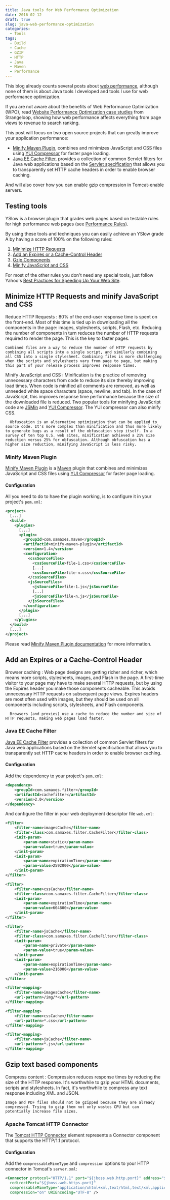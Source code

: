 ```yaml
---
title: Java tools for Web Performance Optimization
date: 2016-02-12
draft: true
slug: java-web-performance-optimization
categories:
  - Tools
tags:
  - Build
  - Cache
  - GZIP
  - HTTP
  - Java
  - Maven
  - Performance
---
```


This blog already counts several posts about [web performance](/categories/performance), although none of them is about Java tools I developed and tools I use for web performance optimization.

If you are not aware about the benefits of Web Performance Optimization (WPO), read [Website Performance Optimization case studies](http://www.strangeloopnetworks.com/web-performance-optimization-hub/research-type/case-study/) from Strangeloop, showing how web performance affects everything from page views to revenue to search ranking.

This post will focus on two open source projects that can greatly improve your application performance:

* [Minify Maven Plugin](https://github.com/samaxes/minify-maven-plugin), combines and minimizes JavaScript and CSS files using [YUI Compressor](http://developer.yahoo.com/yui/compressor/) for faster page loading.
* [Java EE Cache Filter](https://github.com/samaxes/javaee-cache-filter), provides a collection of common Servlet filters for Java web applications based on the [Servlet specification](https://jcp.org/en/jsr/detail?id=315) that allows you to transparently set HTTP cache headers in order to enable browser caching.

And will also cover how you can enable gzip compression in Tomcat-enable servers.

<!--more-->

## Testing tools

YSlow is a browser plugin that grades web pages based on testable rules for high performance web pages (see [Performance Rules](http://developer.yahoo.com/yslow/help/index.html#guidelines)).

By using these tools and techniques you can easily achieve an YSlow grade A by having a score of 100% on the following rules:

1. [Minimize HTTP Requests](http://developer.yahoo.com/performance/rules.html#num_http)
2. [Add an Expires or a Cache-Control Header](http://developer.yahoo.com/performance/rules.html#expires)
3. [Gzip Components](http://developer.yahoo.com/performance/rules.html#gzip)
4. [Minify JavaScript and CSS](http://developer.yahoo.com/performance/rules.html#minify)

For most of the other rules you don't need any special tools, just follow Yahoo's [Best Practices for Speeding Up Your Web Site](http://developer.yahoo.com/performance/rules.html).

## Minimize HTTP Requests and minify JavaScript and CSS

Reduce HTTP Requests
: 80% of the end-user response time is spent on the front-end. Most of this time is tied up in downloading all the components in the page: images, stylesheets, scripts, Flash, etc. Reducing the number of components in turn reduces the number of HTTP requests required to render the page. This is the key to faster pages.

    Combined files are a way to reduce the number of HTTP requests by combining all scripts into a single script, and similarly combining all CSS into a single stylesheet. Combining files is more challenging when the scripts and stylesheets vary from page to page, but making this part of your release process improves response times.

Minify JavaScript and CSS
: Minification is the practice of removing unnecessary characters from code to reduce its size thereby improving load times. When code is minified all comments are removed, as well as unneeded white space characters (space, newline, and tab). In the case of JavaScript, this improves response time performance because the size of the downloaded file is reduced. Two popular tools for minifying JavaScript code are [JSMin](http://crockford.com/javascript/jsmin) and [YUI Compressor](http://developer.yahoo.com/yui/compressor/). The YUI compressor can also minify CSS.

	  Obfuscation is an alternative optimization that can be applied to source code. It's more complex than minification and thus more likely to generate bugs as a result of the obfuscation step itself. In a survey of ten top U.S. web sites, minification achieved a 21% size reduction versus 25% for obfuscation. Although obfuscation has a higher size reduction, minifying JavaScript is less risky.

### Minify Maven Plugin

[Minify Maven Plugin](https://github.com/samaxes/minify-maven-plugin) is a [Maven](http://maven.apache.org/) plugin that combines and minimizes JavaScript and CSS files using [YUI Compressor](http://developer.yahoo.com/yui/compressor/) for faster page loading.

#### Configuration

All you need to do to have the plugin working, is to configure it in your project's `pom.xml`:

```xml
<project>
  [...]
  <build>
    <plugins>
      [...]
      <plugin>
        <groupId>com.samaxes.maven</groupId>
        <artifactId>minify-maven-plugin</artifactId>
        <version>1.4</version>
        <configuration>
          <cssSourceFiles>
            <cssSourceFile>file-1.css</cssSourceFile>
            [...]
            <cssSourceFile>file-n.css</cssSourceFile>
          </cssSourceFiles>
          <jsSourceFiles>
            <jsSourceFile>file-1.js</jsSourceFile>
            [...]
            <jsSourceFile>file-n.js</jsSourceFile>
          </jsSourceFiles>
        </configuration>
      </plugin>
      [...]
    </plugins>
  </build>
  [...]
</project>
```

Please read [Minify Maven Plugin documentation](http://samaxes.github.com/minify-maven-plugin) for more information.

## Add an Expires or a Cache-Control Header

Browser caching
: Web page designs are getting richer and richer, which means more scripts, stylesheets, images, and Flash in the page. A first-time visitor to your page may have to make several HTTP requests, but by using the Expires header you make those components cacheable. This avoids unnecessary HTTP requests on subsequent page views. Expires headers are most often used with images, but they should be used on all components including scripts, stylesheets, and Flash components.

	  Browsers (and proxies) use a cache to reduce the number and size of HTTP requests, making web pages load faster.

### Java EE Cache Filter

[Java EE Cache Filter](https://github.com/samaxes/javaee-cache-filter) provides a collection of common Servlet filters for Java web applications based on the Servlet specification that allows you to transparently set HTTP cache headers in order to enable browser caching.

#### Configuration

Add the dependency to your project's `pom.xml`:

```xml
<dependency>
    <groupId>com.samaxes.filter</groupId>
    <artifactId>cachefilter</artifactId>
    <version>2.0</version>
</dependency>
```

And configure the filter in your web deployment descriptor file `web.xml`:

```xml
<filter>
    <filter-name>imagesCache</filter-name>
    <filter-class>com.samaxes.filter.CacheFilter</filter-class>
    <init-param>
        <param-name>static</param-name>
        <param-value>true</param-value>
    </init-param>
    <init-param>
        <param-name>expirationTime</param-name>
        <param-value>2592000</param-value>
    </init-param>
</filter>

<filter>
    <filter-name>cssCache</filter-name>
    <filter-class>com.samaxes.filter.CacheFilter</filter-class>
    <init-param>
        <param-name>expirationTime</param-name>
        <param-value>604800</param-value>
    </init-param>
</filter>

<filter>
    <filter-name>jsCache</filter-name>
    <filter-class>com.samaxes.filter.CacheFilter</filter-class>
    <init-param>
        <param-name>private</param-name>
        <param-value>true</param-value>
    </init-param>
    <init-param>
        <param-name>expirationTime</param-name>
        <param-value>216000</param-value>
    </init-param>
</filter>

<filter-mapping>
    <filter-name>imagesCache</filter-name>
    <url-pattern>/img/*</url-pattern>
</filter-mapping>

<filter-mapping>
    <filter-name>cssCache</filter-name>
    <url-pattern>*.css</url-pattern>
</filter-mapping>

<filter-mapping>
    <filter-name>jsCache</filter-name>
    <url-pattern>*.js</url-pattern>
</filter-mapping>
```

## Gzip text based components

Compress content
: Compression reduces response times by reducing the size of the HTTP response.
	It's worthwhile to gzip your HTML documents, scripts and stylesheets. In fact, it's worthwhile to compress any text response including XML and JSON.

    Image and PDF files should not be gzipped because they are already compressed. Trying to gzip them not only wastes CPU but can potentially increase file sizes.

### Apache Tomcat HTTP Connector

The [Tomcat HTTP Connector](http://tomcat.apache.org/tomcat-7.0-doc/config/http.html) element represents a Connector component that supports the HTTP/1.1 protocol.

#### Configuration

Add the `compressableMimeType` and `compression` options to your HTTP connector in Tomcat's `server.xml`:

```xml
<Connector protocol="HTTP/1.1" port="${jboss.web.http.port}" address="${jboss.bind.address}"
  redirectPort="${jboss.web.https.port}"
  compressableMimeType="application/xhtml+xml,text/html,text/xml,application/xml,text/plain,text/css,text/javascript,application/javascript"
  compression="on" URIEncoding="UTF-8" />
```
